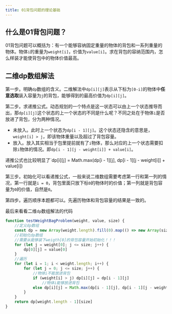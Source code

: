 ```yaml
---
title: 01背包问题的理论基础
---
```


## 什么是01背包问题？

01背包问题可以概括为：有一个能够容纳固定重量的物体的背包和一系列重量的物体。物体`i`的重量为`weight[i]`，价值为`value[i]`。求在背包的容纳范围内，怎么样装才能使背包中的物体价值最高。

## 二维dp数组解法

第一步。明确`dp`数组的含义。二维解法中`dp[i][j]`表示从下标为`[0-i]`的物体中**任意选取**装入容量为`j`的背包，能够得到的最高价值为`dp[i][j]`。

第二步。求递推公式。动态规划的一个特点是这一状态可以由上一个状态推导而出，那`dp[i][j]`这个状态的上一个状态的不同是什么呢？不同之处在于物体`i`是否放进了背包，分为两种情况。
- 未放入。此时上一个状态为`dp[i - 1][j]`。这个状态还隐含的意思是，`weight[i] > j`，即该物体重量以及超过了背包容量。
- 放入。放入其实相当于包里提前就有了`i`物体，那么对应的上一个状态需要扣除`i`物体的情况。即`dp[i - 1][j - weight[i]] + value[i]`。

递推公式也比较明显了`dp[i][j] = Math.max(dp[i - 1][j], dp[i - 1][j - weight[i]] + value[i])

第三步。初始化可以看递推公式，一般来说二维数组需要考虑第一行和第一列的情况，第一行就是`i = 0`，背包里面只放下标`0`的物体时的价值；第一列就是背包容量为`0`的价值，自然是`0`。

第四步。遍历顺序本题都可以。先遍历物体和背包容量的结果是一致的。

最后来看看二维`dp`数组解法的代码

```javascript
function testWeightBagProblem(weight, value, size) {
    //定义dp数组
    const dp = new Array(weight.length).fill(0).map(() => new Array(size + 1)).fill(0)
    //初始化dp数组
    //需要从能够装下weigth[0]的背包容量开始初始化！！！
    for (let j = weight[0]; j <= size; j++) {
        dp[0][j] = value[0]
    }
    //遍历
    for (let i = 1; i < weight.length; i++) {
        for (let j = 0; j <= size; j++) {
            //物体i不能放进背包
            if (weight[i] > j) dp[i][j] = dp[i - 1][j]
                //物体i能够放进背包
            else dp[i][j] = Math.max(dp[i - 1][j], dp[i - 1][j - weight[i] + value[i]])
        }
    }
    return dp[weight.length - 1][size]
}
```


